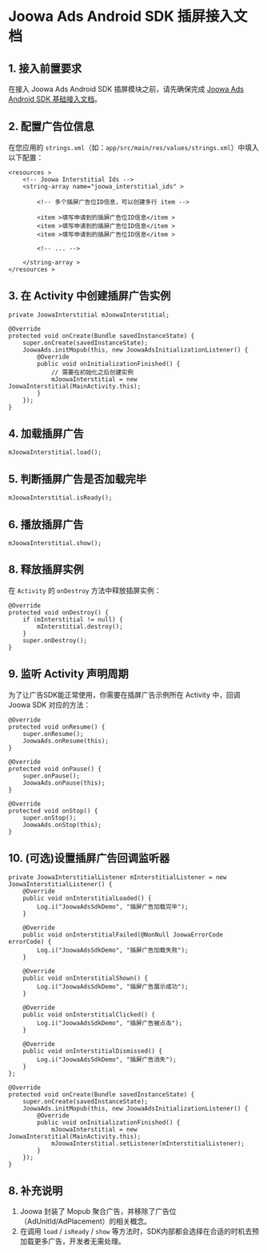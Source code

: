 # Joowa Ads Android SDK 插屏接入文档

## 1. 接入前置要求

在接入 Joowa Ads Android SDK 插屏模块之前，请先确保完成 [Joowa Ads Android SDK 基础接入文档](Joowa%20Ads%20Android%20SDK%20基础接入文档.md)。

## 2. 配置广告位信息

在您应用的 `strings.xml`（如：`app/src/main/res/values/strings.xml`）中填入以下配置：

```
<resources >
    <!-- Joowa Interstitial Ids -->
    <string-array name="joowa_interstitial_ids" >

        <!-- 多个插屏广告位ID信息，可以创建多行 item -->

        <item >填写申请到的插屏广告位ID信息</item >
        <item >填写申请到的插屏广告位ID信息</item >
        <item >填写申请到的插屏广告位ID信息</item >

        <!-- ... -->

    </string-array >
</resources >
```
## 3. 在 Activity 中创建插屏广告实例

```
private JoowaInterstitial mJoowaInterstitial;

@Override
protected void onCreate(Bundle savedInstanceState) {
    super.onCreate(savedInstanceState);
    JoowaAds.initMopub(this, new JoowaAdsInitializationListener() {
        @Override
        public void onInitializationFinished() {
            // 需要在初始化之后创建实例
            mJoowaInterstitial = new JoowaInterstitial(MainActivity.this);
        }
    });
}
```

## 4. 加载插屏广告

```
mJoowaInterstitial.load();
```

## 5. 判断插屏广告是否加载完毕

```
mJoowaInterstitial.isReady();
```

## 6. 播放插屏广告

```
mJoowaInterstitial.show();
```

## 8. 释放插屏实例

在 `Activity` 的 `onDestroy` 方法中释放插屏实例：

```
@Override
protected void onDestroy() {
    if (mInterstitial != null) {
        mInterstitial.destroy();
    }
    super.onDestroy();
}
```

## 9. 监听 Activity 声明周期

为了让广告SDK能正常使用，你需要在插屏广告示例所在 Activity 中，回调 Joowa SDK 对应的方法：

```
@Override
protected void onResume() {
    super.onResume();
    JoowaAds.onResume(this);
}

@Override
protected void onPause() {
    super.onPause();
    JoowaAds.onPause(this);
}

@Override
protected void onStop() {
    super.onStop();
    JoowaAds.onStop(this);
}
```


## 10. (可选)设置插屏广告回调监听器

```
private JoowaInterstitialListener mInterstitialListener = new JoowaInterstitialListener() {
    @Override
    public void onInterstitialLoaded() {
        Log.i("JoowaAdsSdkDemo", "插屏广告加载完毕");
    }
    
    @Override
    public void onInterstitialFailed(@NonNull JoowaErrorCode errorCode) {
        Log.i("JoowaAdsSdkDemo", "插屏广告加载失败");
    }
    
    @Override
    public void onInterstitialShown() {
        Log.i("JoowaAdsSdkDemo", "插屏广告展示成功");
    }
    
    @Override
    public void onInterstitialClicked() {
        Log.i("JoowaAdsSdkDemo", "插屏广告被点击");
    }
    
    @Override
    public void onInterstitialDismissed() {
        Log.i("JoowaAdsSdkDemo", "插屏广告消失");
    }
};

@Override
protected void onCreate(Bundle savedInstanceState) {
    super.onCreate(savedInstanceState);
    JoowaAds.initMopub(this, new JoowaAdsInitializationListener() {
        @Override
        public void onInitializationFinished() {
            mJoowaInterstitial = new JoowaInterstitial(MainActivity.this);
            mJoowaInterstitial.setListener(mInterstitialListener);
        }
    });
}
```

## 8. 补充说明

1. Joowa 封装了 Mopub 聚合广告，并移除了广告位（AdUnitId/AdPlacement）的相关概念。
2. 在调用 `load` / `isReady` / `show` 等方法时，SDK内部都会选择在合适的时机去预加载更多广告，开发者无需处理。